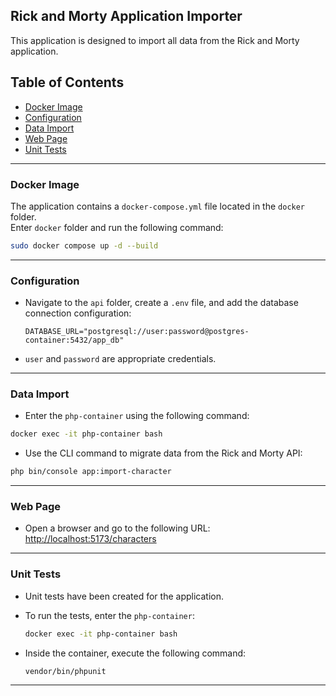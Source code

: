 ## Rick and Morty Application Importer

This application is designed to import all data from the Rick and Morty application.

## Table of Contents
- [Docker Image](#docker-image)
- [Configuration](#configuration)
- [Data Import](#data-import)
- [Web Page](#web-page)
- [Unit Tests](#unit-tests)

---

### Docker Image

The application contains a `docker-compose.yml` file located in the `docker` folder.  
Enter `docker` folder and run the following command:

```bash
sudo docker compose up -d --build
```

---

### Configuration

- Navigate to the `api` folder, create a `.env` file, and add the database connection configuration:
  ```dotenv
  DATABASE_URL="postgresql://user:password@postgres-container:5432/app_db"
  ```
- `user` and `password` are appropriate credentials.

---

### Data Import

- Enter the `php-container` using the following command:

```bash
docker exec -it php-container bash
```

- Use the CLI command to migrate data from the Rick and Morty API:
```bash
php bin/console app:import-character
```

---

### Web Page

- Open a browser and go to the following URL:
  [http://localhost:5173/characters](http://localhost:5173/characters)

---

### Unit Tests

- Unit tests have been created for the application.
- To run the tests, enter the `php-container`:
  ```bash
  docker exec -it php-container bash
  ```

- Inside the container, execute the following command:
  ```
  vendor/bin/phpunit
  ```

---
